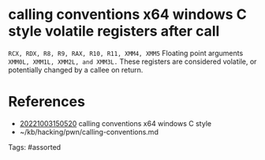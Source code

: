 # calling conventions x64 windows C style  volatile registers after call
`RCX, RDX, R8, R9, RAX, R10, R11, XMM4, XMM5`
Floating point arguments `XMM0L, XMM1L, XMM2L, and XMM3L.`
These registers are considered volatile, or potentially changed by a callee on return.

# References
- [20221003150520](/zet/20221003150520/) calling conventions x64 windows C style
- ~/kb/hacking/pwn/calling-conventions.md

Tags:
    #assorted

